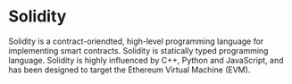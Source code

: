 # Solidity

Solidity is a contract-oriendted, high-level programming language for implementing smart contracts. Solidity is statically typed programming language. Solidity is highly influenced by C++, Python and JavaScript, and has been designed to target the Ethereum Virtual Machine (EVM).
